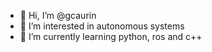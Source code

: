 - 👋 Hi, I’m @gcaurin
- 👀 I’m interested in autonomous systems
- 🌱 I’m currently learning python, ros and c++


<!---
gcaurin/gcaurin is a ✨ special ✨ repository because its `README.md` (this file) appears on your GitHub profile.
You can click the Preview link to take a look at your changes.
--->
